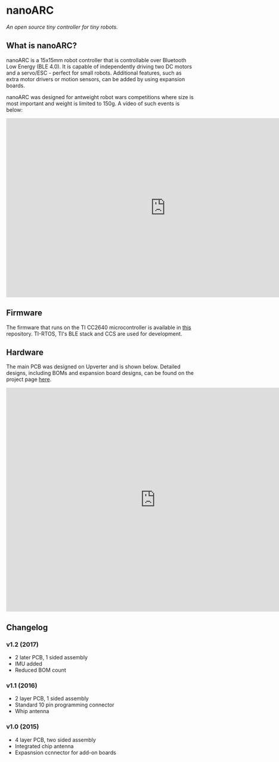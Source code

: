 # nanoARC
*An open source tiny controller for tiny robots.*


## What is nanoARC?

nanoARC is a 15x15mm robot controller that is controllable over Bluetooth Low Energy (BLE 4.0). It is capable of independently driving two DC motors and a servo/ESC - perfect for small robots. Additional features, such as extra motor drivers or motion sensors, can be added by using expansion boards.

nanoARC was designed for antweight robot wars competitions where size is most important and weight is limited to 150g. A video of such events is below:

<iframe width="853" height="480" src="https://www.youtube.com/embed/35GUWOIz-VQ?rel=0" frameborder="0" allowfullscreen></iframe>

## Firmware
The firmware that runs on the TI CC2640 microcontroller is available in [this](https://github.com/adamcatley/nanoARC) repository. TI-RTOS, TI's BLE stack and CCS are used for development.

## Hardware
The main PCB was designed on Upverter and is shown below. Detailed designs, including BOMs and expansion board designs, can be found on the project page [here](https://upverter.com/RobotWars/).

<iframe title="nanoARC" width="800" height="600" scrolling="no" frameborder="0" name="nanoARC" class="eda_tool" src="https://upverter.com/eda/embed/#designId=327cf61723c5d63f,actionId="></iframe>

## Changelog

### v1.2 (2017)
+ 2 later PCB, 1 sided assembly
+ IMU added
+ Reduced BOM count

### v1.1 (2016)
+ 2 layer PCB, 1 sided assembly
+ Standard 10 pin programming connector
+ Whip antenna

### v1.0 (2015)
+ 4 layer PCB, two sided assembly
+ Integrated chip antenna
+ Expasnsion ccnnector for add-on boards